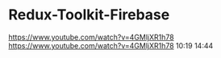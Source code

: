 # Redux-Toolkit-Firebase
https://www.youtube.com/watch?v=4GMljXR1h78
https://www.youtube.com/watch?v=4GMljXR1h78
10:19
14:44